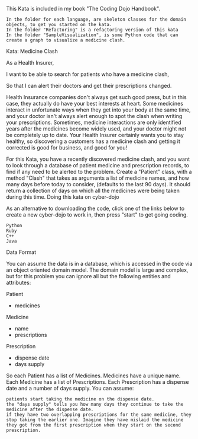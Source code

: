 This Kata is included in my book "The Coding Dojo Handbook".

    In the folder for each language, are skeleton classes for the domain objects, to get you started on the kata.
    In the folder "Refactoring" is a refactoring version of this kata
    In the folder "SampleVisualization", is some Python code that can create a graph to visualize a medicine clash.

Kata: Medicine Clash

As a Health Insurer,

I want to be able to search for patients who have a medicine clash,

So that I can alert their doctors and get their prescriptions changed.

Health Insurance companies don't always get such good press, but in this case, they actually do have your best interests at heart. Some medicines interact in unfortunate ways when they get into your body at the same time, and your doctor isn't always alert enough to spot the clash when writing your prescriptions. Sometimes, medicine interactions are only identified years after the medicines become widely used, and your doctor might not be completely up to date. Your Health Insurer certainly wants you to stay healthy, so discovering a customers has a medicine clash and getting it corrected is good for business, and good for you!

For this Kata, you have a recently discovered medicine clash, and you want to look through a database of patient medicine and prescription records, to find if any need to be alerted to the problem. Create a "Patient" class, with a method "Clash" that takes as arguments a list of medicine names, and how many days before today to consider, (defaults to the last 90 days). It should return a collection of days on which all the medicines were being taken during this time.
Doing this kata on cyber-dojo

As an alternative to downloading the code, click one of the links below to create a new cyber-dojo to work in, then press "start" to get going coding.

    Python
    Ruby
    C++
    Java

Data Format

You can assume the data is in a database, which is accessed in the code via an object oriented domain model. The domain model is large and complex, but for this problem you can ignore all but the following entities and attributes:

Patient
+ medicines

Medicine
+ name
+ prescriptions

Prescription
+ dispense date
+ days supply

So each Patient has a list of Medicines. Medicines have a unique name. Each Medicine has a list of Prescriptions. Each Prescription has a dispense date and a number of days supply.
You can assume:

    patients start taking the medicine on the dispense date.
    the "days supply" tells you how many days they continue to take the medicine after the dispense date.
    if they have two overlapping prescriptions for the same medicine, they stop taking the earlier one. Imagine they have mislaid the medicine they got from the first prescription when they start on the second prescription.

